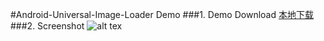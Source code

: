 #Android-Universal-Image-Loader Demo
###1. Demo Download
[本地下载](./apk/uil_demo.apk)
###2. Screenshot
![alt tex](./apk/uil_demo.gif)
